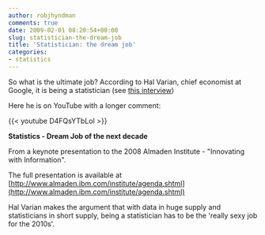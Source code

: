 ```yaml
---
author: robjhyndman
comments: true
date: 2009-02-01 08:20:54+00:00
slug: statistician-the-dream-job
title: 'Statistician: the dream job'
categories:
- statistics
---
```


So what is the ultimate job? According to Hal Varian, chief economist at Google, it is being a statistician (see [this interview](https://web.archive.org/web/20090302095555/http://freakonomics.blogs.nytimes.com/2008/02/25/hal-varian-answers-your-questions/))

Here he is on YouTube with a longer comment:

{{< youtube D4FQsYTbLoI >}}

**Statistics - Dream Job of the next decade**



From a keynote presentation to the 2008 Almaden Institute -  "Innovating with Information".

The full presentation is available at [http://www.almaden.ibm.com/institute/agenda.shtml](http://www.almaden.ibm.com/institute/agenda.shtml)

Hal Varian makes the argument that with data in huge supply and statisticians in short supply, being a statistician has to be the 'really sexy job for the 2010s'.

